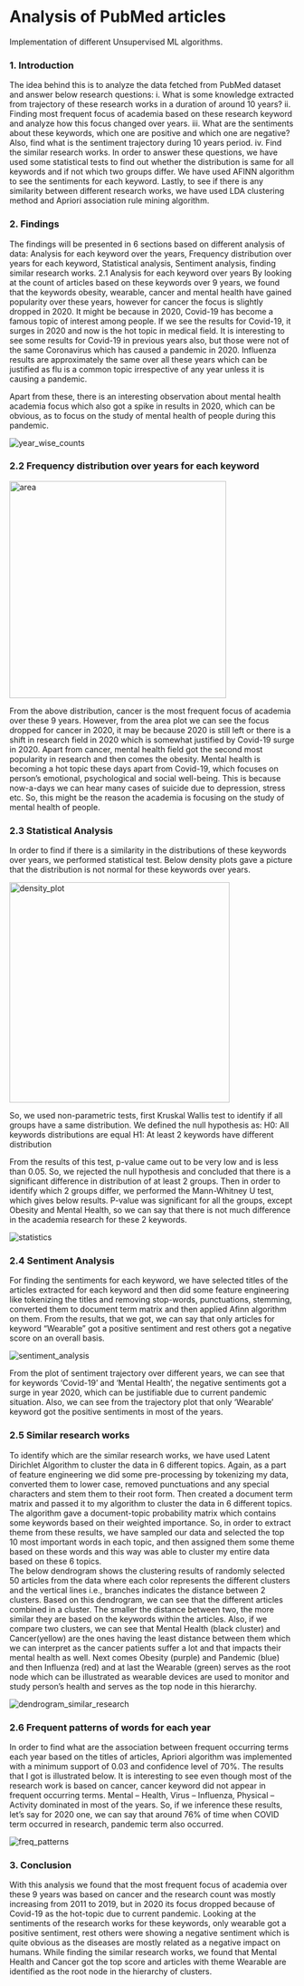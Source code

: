 # Analysis of PubMed articles    
Implementation of different Unsupervised ML algorithms.    
  
### 1.	Introduction
The idea behind this is to analyze the data fetched from PubMed dataset and answer below research questions:
i.	What is some knowledge extracted from trajectory of these research works in a duration of around 10 years?
ii.	Finding most frequent focus of academia based on these research keyword and analyze how this focus changed over years.
iii.	What are the sentiments about these keywords, which one are positive and which one are negative? Also, find what is the sentiment trajectory during 10 years period.
iv.	Find the similar research works.
In order to answer these questions, we have used some statistical tests to find out whether the distribution is same for all keywords and if not which two groups differ. We have used AFINN algorithm to see the sentiments for each keyword. Lastly, to see if there is any similarity between different research works, we have used LDA clustering method and Apriori association rule mining algorithm.  
 
### 2.	Findings
The findings will be presented in 6 sections based on different analysis of data: Analysis for each keyword over the years, Frequency distribution over years for each keyword, Statistical analysis, Sentiment analysis, finding similar research works.
2.1 Analysis for each keyword over years
By looking at the count of articles based on these keywords over 9 years, we found that the keywords obesity, wearable, cancer and mental health have gained popularity over these years, however for cancer the focus is slightly dropped in 2020. It might be because in 2020, Covid-19 has become a famous topic of interest among people. If we see the results for Covid-19, it surges in 2020 and now is the hot topic in medical field. It is interesting to see some results for Covid-19 in previous years also, but those were not of the same Coronavirus which has caused a pandemic in 2020. Influenza results are approximately the same over all these years which can be justified as flu is a common topic irrespective of any year unless it is causing a pandemic. 

Apart from these, there is an interesting observation about mental health academia focus which also got a spike in results in 2020, which can be obvious, as to focus on the study of mental health of people during this pandemic.

 ![year_wise_counts](https://user-images.githubusercontent.com/60439971/104654322-e48ebc80-5689-11eb-9d9e-e8a860d66d1d.png)


### 2.2 Frequency distribution over years for each keyword  

<img width="383" alt="area" src="https://user-images.githubusercontent.com/60439971/104654481-2a4b8500-568a-11eb-8921-5d749ca480d4.png">
 
From the above distribution, cancer is the most frequent focus of academia over these 9 years. However, from the area plot we can see the focus dropped for cancer in 2020, it may be because 2020 is still left or there is a shift in research field in 2020 which is somewhat justified by Covid-19 surge in 2020. 
Apart from cancer, mental health field got the second most popularity in research and then comes the obesity. Mental health is becoming a hot topic these days apart from Covid-19, which focuses on person’s emotional, psychological and social well-being. This is because now-a-days we can hear many cases of suicide due to depression, stress etc. So, this might be the reason the academia is focusing on the study of mental health of people.  
  
### 2.3 Statistical Analysis
In order to find if there is a similarity in the distributions of these keywords over years, we performed statistical test. Below density plots gave a picture that the distribution is not normal for these keywords over years.   

<img width="389" alt="density_plot" src="https://user-images.githubusercontent.com/60439971/104654552-4a7b4400-568a-11eb-9641-c2c1b3d9174d.png">
 
So, we used non-parametric tests, first Kruskal Wallis test to identify if all groups have a same distribution. We defined the null hypothesis as:
H0: All keywords distributions are equal
H1: At least 2 keywords have different distribution

From the results of this test, p-value came out to be very low and is less than 0.05. So, we rejected the null hypothesis and concluded that there is a significant difference in distribution of at least 2 groups. Then in order to identify which 2 groups differ, we performed the Mann-Whitney U test, which gives below results. 
P-value was significant for all the groups, except Obesity and Mental Health, so we can say that there is not much difference in the academia research for these 2 keywords.  

![statistics](https://user-images.githubusercontent.com/60439971/104654710-8d3d1c00-568a-11eb-9f42-e756a720dcb7.png)

 
### 2.4 Sentiment Analysis
For finding the sentiments for each keyword, we have selected titles of the articles extracted for each keyword and then did some feature engineering like tokenizing the titles and removing stop-words, punctuations, stemming, converted them to document term matrix and then applied Afinn algorithm on them. 
From the results, that we got, we can say that only articles for keyword “Wearable” got a positive sentiment and rest others got a negative score on an overall basis.  

![sentiment_analysis](https://user-images.githubusercontent.com/60439971/104654782-ad6cdb00-568a-11eb-8d7a-5564905a47ba.png)
    
From the plot of sentiment trajectory over different years, we can see that for keywords ‘Covid-19’ and ‘Mental Health’, the negative sentiments got a surge in year 2020, which can be justifiable due to current pandemic situation. Also, we can see from the trajectory plot that only ‘Wearable’ keyword got the positive sentiments in most of the years.

### 2.5 Similar research works
To identify which are the similar research works, we have used Latent Dirichlet Algorithm to cluster the data in 6 different topics. Again, as a part of feature engineering we did some pre-processing by tokenizing my data, converted them to lower case, removed punctuations and any special characters and stem them to their root form. Then created a document term matrix and passed it to my algorithm to cluster the data in 6 different topics. The algorithm gave a document-topic probability matrix which contains some keywords based on their weighted importance. 
So, in order to extract theme from these results, we have sampled our data and selected the top 10 most important words in each topic, and then assigned them some theme based on these words and this way was able to cluster my entire data based on these 6 topics.  
The below dendrogram shows the clustering results of randomly selected 50 articles from the data where each color represents the different clusters and the vertical lines i.e., branches indicates the distance between 2 clusters. Based on this dendrogram, we can see that the different articles combined in a cluster. The smaller the distance between two, the more similar they are based on the keywords within the articles.
Also, if we compare two clusters, we can see that Mental Health (black cluster) and Cancer(yellow) are the ones having the least distance between them which we can interpret as the cancer patients suffer a lot and that impacts their mental health as well. Next comes Obesity (purple) and Pandemic (blue) and then Influenza (red) and at last the Wearable (green) serves as the root node which can be illustrated as wearable devices are used to monitor and study person’s health and serves as the top node in this hierarchy.  
 
 ![dendrogram_similar_research](https://user-images.githubusercontent.com/60439971/104654913-e3aa5a80-568a-11eb-85bf-60cd5ceb921e.png)

### 2.6 Frequent patterns of words for each year
In order to find what are the association between frequent occurring terms each year based on the titles of articles, Apriori algorithm was implemented with a minimum support of 0.03 and confidence level of 70%. The results that I got is illustrated below. It is interesting to see even though most of the research work is based on cancer, cancer keyword did not appear in frequent occurring terms. Mental – Health, Virus – Influenza, Physical – Activity dominated in most of the years. 
So, if we inference these results, let’s say for 2020 one, we can say that around 76% of time when COVID term occurred in research, pandemic term also occurred.  

![freq_patterns](https://user-images.githubusercontent.com/60439971/104655086-25d39c00-568b-11eb-9c60-276e247b8e40.png)
 
### 3. Conclusion
With this analysis we found that the most frequent focus of academia over these 9 years was based on cancer and the research count was mostly increasing from 2011 to 2019, but in 2020 its focus dropped because of Covid-19 as the hot-topic due to current pandemic. Looking at the sentiments of the research works for these keywords, only wearable got a positive sentiment, rest others were showing a negative sentiment which is quite obvious as the diseases are mostly related as a negative impact on humans. While finding the similar research works, we found that Mental Health and Cancer got the top score and articles with theme Wearable are identified as the root node in the hierarchy of clusters. 

